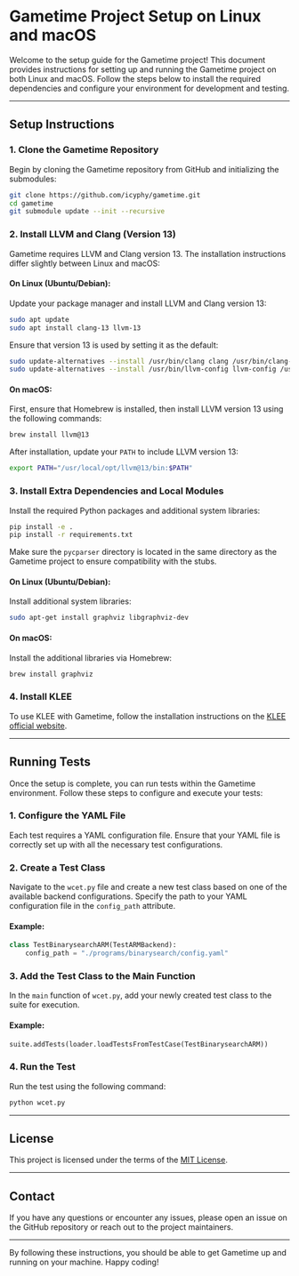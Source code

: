 # Gametime Project Setup on Linux and macOS

Welcome to the setup guide for the Gametime project! This document provides instructions for setting up and running the Gametime project on both Linux and macOS. Follow the steps below to install the required dependencies and configure your environment for development and testing.

---

## Setup Instructions

### 1. Clone the Gametime Repository

Begin by cloning the Gametime repository from GitHub and initializing the submodules:

```bash
git clone https://github.com/icyphy/gametime.git
cd gametime
git submodule update --init --recursive
```

### 2. Install LLVM and Clang (Version 13)

Gametime requires LLVM and Clang version 13. The installation instructions differ slightly between Linux and macOS:

#### On Linux (Ubuntu/Debian):
Update your package manager and install LLVM and Clang version 13:

```bash
sudo apt update
sudo apt install clang-13 llvm-13
```

Ensure that version 13 is used by setting it as the default:

```bash
sudo update-alternatives --install /usr/bin/clang clang /usr/bin/clang-13 100
sudo update-alternatives --install /usr/bin/llvm-config llvm-config /usr/bin/llvm-config-13 100
```

#### On macOS:
First, ensure that Homebrew is installed, then install LLVM version 13 using the following commands:

```bash
brew install llvm@13
```

After installation, update your `PATH` to include LLVM version 13:

```bash
export PATH="/usr/local/opt/llvm@13/bin:$PATH"
```

### 3. Install Extra Dependencies and Local Modules

Install the required Python packages and additional system libraries:

```bash
pip install -e .
pip install -r requirements.txt
```

Make sure the `pycparser` directory is located in the same directory as the Gametime project to ensure compatibility with the stubs.

#### On Linux (Ubuntu/Debian):
Install additional system libraries:

```bash
sudo apt-get install graphviz libgraphviz-dev
```

#### On macOS:
Install the additional libraries via Homebrew:

```bash
brew install graphviz
```

### 4. Install KLEE

To use KLEE with Gametime, follow the installation instructions on the [KLEE official website](https://klee.github.io/).

---

## Running Tests

Once the setup is complete, you can run tests within the Gametime environment. Follow these steps to configure and execute your tests:

### 1. Configure the YAML File

Each test requires a YAML configuration file. Ensure that your YAML file is correctly set up with all the necessary test configurations.

### 2. Create a Test Class

Navigate to the `wcet.py` file and create a new test class based on one of the available backend configurations. Specify the path to your YAML configuration file in the `config_path` attribute.

#### Example:

```python
class TestBinarysearchARM(TestARMBackend):
    config_path = "./programs/binarysearch/config.yaml"
```

### 3. Add the Test Class to the Main Function

In the `main` function of `wcet.py`, add your newly created test class to the suite for execution.

#### Example:

```python
suite.addTests(loader.loadTestsFromTestCase(TestBinarysearchARM))
```

### 4. Run the Test

Run the test using the following command:

```bash
python wcet.py
```

---

## License

This project is licensed under the terms of the [MIT License](LICENSE).

---

## Contact

If you have any questions or encounter any issues, please open an issue on the GitHub repository or reach out to the project maintainers.

---

By following these instructions, you should be able to get Gametime up and running on your machine. Happy coding!